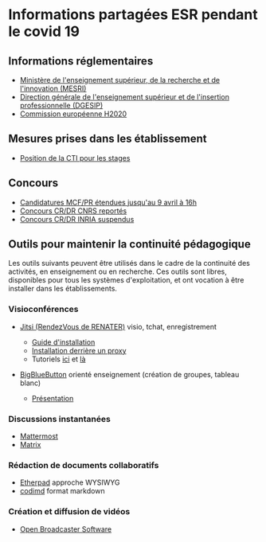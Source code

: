 # Informations partagées ESR pendant le covid 19

## Informations réglementaires

+ [Ministère de l'enseignement supérieur, de la recherche et de l'innovation (MESRI)](https://www.enseignementsup-recherche.gouv.fr/cid149997/covid-19-informations-recommandations-ressources-accompagnement.html)
+ [Direction générale de l'enseignement supérieur et de l'insertion professionnelle (DGESIP)](https://services.dgesip.fr/T712/covid_19)
+ [Commission européenne H2020](https://ec.europa.eu/info/funding-tenders/opportunities/portal/screen/support/faq;type=1;categories=;programme=H2020;actions=;keyword=COVID-19%20outbreak)

## Mesures prises dans les établissement

+ [Position de la CTI pour les stages](https://www.cti-commission.fr/consequences-episode-coronavirus-2)

## Concours

+ [Candidatures MCF/PR étendues jusqu'au 9 avril à 16h](https://www.galaxie.enseignementsup-recherche.gouv.fr/ensup/candidats.html)
+ [Concours CR/DR CNRS reportés](http://www.cnrs.fr/fr/cnrsinfo/coronavirus-informations-aux-personnels)
+ [Concours CR/DR INRIA suspendus](https://www.inria.fr/fr/les-campagnes-et-concours-de-recrutements-scientifiques-sont-suspendus)

## Outils pour maintenir la continuité pédagogique

Les outils suivants peuvent être utilisés dans le cadre de la continuité des activités, en enseignement ou en recherche.
Ces outils sont libres, disponibles pour tous les systèmes d'exploitation, et ont vocation à être installer 
dans les établissements.

### Visioconférences

+ [Jitsi (RendezVous de RENATER)](http://jitsi.org) visio, tchat, enregistrement
    + [Guide d'installation](https://github.com/jitsi/jitsi-meet/blob/master/doc/quick-install.md)
    + [Installation derrière un proxy](https://debamax.com/blog/2020/03/18/installing-jitsi-behind-a-reverse-proxy/)
    + Tutoriels [ici](https://adn56.net/wiki/index.php?title=La_visio_conférence) et [là](https://cloud.yggz.org/index.php/s/QZc38o8bT2YCWm6#pdfviewer)
    
+ [BigBlueButton](https://bigbluebutton.org) orienté enseignement (création de groupes, tableau blanc)
    + [Présentation](https://cousquer.github.io/BBB/#/)

### Discussions instantanées

+ [Mattermost](https://mattermost.com)
+ [Matrix](https://matrix.org)

### Rédaction de documents collaboratifs

+ [Etherpad](https://etherpad.org) approche WYSIWYG
+ [codimd](https://github.com/codimd/server) format markdown

### Création et diffusion de vidéos

+ [Open Broadcaster Software](https://obsproject.com)
